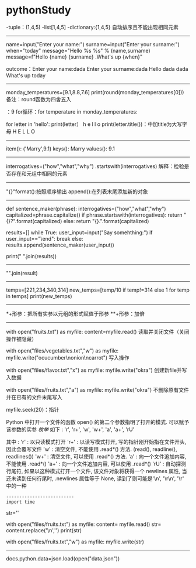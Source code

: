 # pythonStudy
-tuple：(1,4,5)
-list[1,4,5]
-dictionary:{1,4,5} 自动排序且不能出现相同元素

-------------------------------------
name=input("Enter your name:")
surname=input("Enter your surname:")
when="today"
message="Hello %s %s" % (name,surname)
message=f"Hello {name} {surname} .What's up {when}"

outcome：Enter your name:dada
Enter your surname:dada
Hello dada dada What's up today

--------------------------
monday_temperatures=[9.1,8.8,7.6]
print(round(monday_temperatures[0]))              备注：round函数为四舍五入

：9
for循环：for temperature in monday_temperatures:

for letter in 'hello':
    print(letter）
h
e
l
l
o
    print(letter.title())：中加title为大写字母
H
E
L
L
O

-------------------------------
item(): ('Marry',9.1)
keys(): Marry
values(): 9.1

-------------------------------
interrogatives=("how","what","why")
.startswith(interrogatives)
解释：检验是否存在和元组中相同的元素

-------------------------------
"{}"format():按照顺序输出
append():在列表末尾添加新的对象

------------------------------

def sentence_maker(phrase):
    interrogatives=("how","what","why")
    capitalized=phrase.capitalize()
    if phrase.startswith(interrogatives):
        return "{}?".format(capitalized)
    else:
        return "{}.".format(capitalized)

results=[]
while True:
    user_input=input("Say somehthing:")
    if user_input=="\end":
        break
    else:
        results.append(sentence_maker(user_input))

print(" ".join(results))

-------------------------------
"".join(result)

------------------------------
temps=[221,234,340,314]
new_temps=[temp/10 if temp!=314 else 1 for temp in temps]
print(new_temps)

------------------------------
*+形参：把所有实参以元组的形式赋值于形参
**+形参：加倍

------------------------------
with open("fruits.txt") as myfile:
    content=myfile.read()
读取并关闭文件（关闭操作被隐藏）

with open("files/vegetables.txt","w") as myfile:
    myfile.write("ocucumber\nonion\ncarrot")
写入操作

with open("files/flavor.txt","x") as myfile:
    myfile.write("okra")
创建新file并写入数据

with open("files/fruits.txt","a") as myfile:
    myfile.write("okra")
不删除原有文件并在已有的文件末尾写入

myfile.seek(20)：指针

Python 中打开一个文件的函数 open() 的第二个参数指明了打开的模式. 可以赋予该参数的实参 *枚举* 如下 : 
'r', 'r+', 'w', 'w+', 'a', 'a+', 'rU'

其中 : 
'r' : 以只读模式打开
'r+' : 以读写模式打开, 写的指针刚开始指在文件开头, 因此会覆写文件
'w' : 清空文件, 不能使用 <file>.read*() 方法.  (read(), readline(), readlines())
'w+' : 清空文件, 可以使用 <file>.read*() 方法. 
'a' : 向一个文件追加内容,  不能使用 .read*()
'a+' : 向一个文件追加内容, 可以使用 .read*()
'rU' : 自动探测行尾符, 如果以这种模式打开一个文件, 该文件对象将获得一个 newlines 属性, 当还未读到任何行尾时, <file>.newlines 属性等于 None, 读到了则可能是'\n', '\r\n', '\r' 中的一种
    
    --------------------------
    import time

str=''

with open("files/fruits.txt") as myfile:
    content= myfile.read()
    str= content.replace('\n','')
    print(str)



with open("files/fruits.txt","w") as myfile:
    myfile.write(str)
    
--------------------------
docs.python.data=json.load(open("data.json"))
